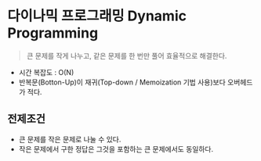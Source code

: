 # 다이나믹 프로그래밍 Dynamic Programming

> 큰 문제를 작게 나누고, 같은 문제를 한 번만 풀어 효율적으로 해결한다.

- 시간 복잡도 : O(N)
- 반복문(Botton-Up)이 재귀(Top-down / Memoization 기법 사용)보다 오버헤드가 적다.

## 전제조건

- 큰 문제를 작은 문제로 나눌 수 있다.
- 작은 문제에서 구한 정답은 그것을 포함하는 큰 문제에서도 동일하다.
